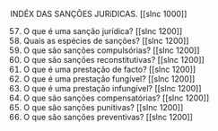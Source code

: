 INDÉX DAS SANÇÕES JURíDICAS.
[[slnc 1000]]

57. O que é uma sanção jurídica? [[slnc 1200]]
58. Quais as espécies de sanções? [[slnc 1200]]
59. O que são sanções compulsórias? [[slnc 1200]]
60. O que são sanções reconstitutivas? [[slnc 1200]]
61. O que é uma prestação de facto? [[slnc 1200]]
62. O que é uma prestação fungível? [[slnc 1200]]
63. O que é uma prestação infungível? [[slnc 1200]]
64. O que são sanções compensatórias? [[slnc 1200]]
65. O que são sanções punitivas? [[slnc 1200]]
66. O que são sanções preventivas? [[slnc 1200]]










